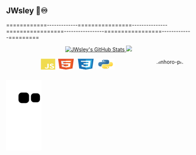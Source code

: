 ## JWsley 💢♾️

============-------------================---------------=================-----------------=================-------------=========
<div align="center">
  
  
  
  <a href="https://lofi.co">
    <a href="https://awesome-github-stats.azurewebsites.net/index.html??cardType=github&theme=dark">    <img height="200rem" alt="JWsley's GitHub Stats" src="https://awesome-github-stats.azurewebsites.net/user-stats/JWsley?cardType=github&theme=dark" />  </a>
  <img height="180em" src="https://github-readme-stats.vercel.app/api/top-langs/?username=JWsley&layout=compact&langs_count=7&theme=dark"/>
</div>
  <div style="display: inline_block;" align="center"><br>
  <img align="center" alt="Js" height="30" width="40" src="https://raw.githubusercontent.com/devicons/devicon/master/icons/javascript/javascript-plain.svg">
  <img align="center" alt="JWsley-HTML" height="30" width="50" src="https://raw.githubusercontent.com/devicons/devicon/master/icons/html5/html5-original.svg">
  <img align="center" alt="JWsley-CSS" height="30" width="50" src="https://raw.githubusercontent.com/devicons/devicon/master/icons/css3/css3-original.svg">
  <img align="center" alt="JWsley-Python" height="30" width="50" src="https://raw.githubusercontent.com/devicons/devicon/master/icons/python/python-original.svg">
 
  <img align="right" alt="minhoro-photo" height="150" style= "border-radius:80px;" src="https://art.ngfiles.com/images/753000/753563_ico-non_icon-danganronpa.png?f1545774916">
</div>
  
  ##
  
  ![Snake animation](https://github.com/JWsley/JWsley/blob/output/github-contribution-grid-snake.svg)



